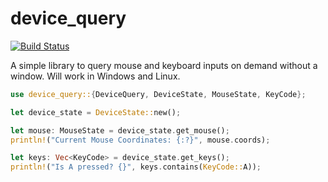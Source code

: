 # device_query

[![Build Status](https://travis-ci.org/ostrosco/device_query.svg?branch=master)](https://travis-ci.org/ostrosco/device_query)

A simple library to query mouse and keyboard inputs on demand without a window. Will work in Windows and Linux.

```Rust
use device_query::{DeviceQuery, DeviceState, MouseState, KeyCode};

let device_state = DeviceState::new();

let mouse: MouseState = device_state.get_mouse();
println!("Current Mouse Coordinates: {:?}", mouse.coords);

let keys: Vec<KeyCode> = device_state.get_keys();
println!("Is A pressed? {}", keys.contains(KeyCode::A));
```
